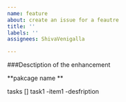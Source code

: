 ```yaml
---
name: feature
about: create an issue for a feautre
title: ''
labels: ''
assignees: ShivaVenigalla

---
```


###Desctiption of the enhancement 

**pakcage name **

tasks
[] task1 
-item1 
 -desfription
